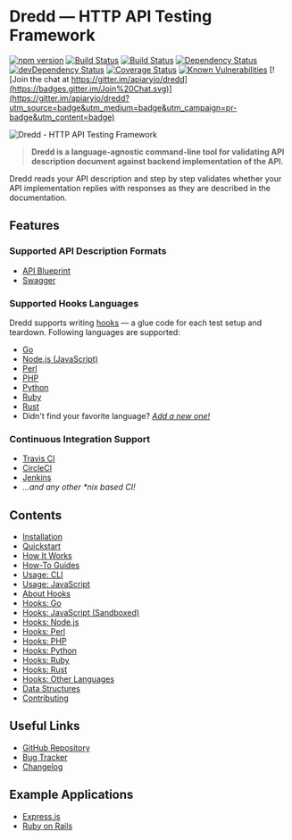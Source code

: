 # Dredd — HTTP API Testing Framework

[![npm version](https://badge.fury.io/js/dredd.svg)](https://www.npmjs.com/package/dredd)
[![Build Status](https://travis-ci.org/apiaryio/dredd.svg?branch=master)](https://travis-ci.org/apiaryio/dredd)
[![Build Status](https://ci.appveyor.com/api/projects/status/n3ixfxh72qushyr4/branch/master?svg=true)](https://ci.appveyor.com/project/Apiary/dredd/branch/master)
[![Dependency Status](https://david-dm.org/apiaryio/dredd.svg)](https://david-dm.org/apiaryio/dredd)
[![devDependency Status](https://david-dm.org/apiaryio/dredd/dev-status.svg)](https://david-dm.org/apiaryio/dredd?type=dev)
[![Coverage Status](https://coveralls.io/repos/apiaryio/dredd/badge.svg?branch=master)](https://coveralls.io/github/apiaryio/dredd)
[![Known Vulnerabilities](https://snyk.io/test/npm/dredd/badge.svg)](https://snyk.io/test/npm/dredd)
[![Join the chat at https://gitter.im/apiaryio/dredd](https://badges.gitter.im/Join%20Chat.svg)](https://gitter.im/apiaryio/dredd?utm_source=badge&utm_medium=badge&utm_campaign=pr-badge&utm_content=badge)

![Dredd - HTTP API Testing Framework](https://raw.github.com/apiaryio/dredd/master/img/dredd.png?v=3&raw=true)

> **Dredd is a language-agnostic command-line tool for validating
API description document against backend implementation of the API.**

Dredd reads your API description and step by step validates whether your API
implementation replies with responses as they are described in the
documentation.

## Features

### Supported API Description Formats

- [API Blueprint][]
- [Swagger][]

### Supported Hooks Languages

Dredd supports writing [hooks](hooks.md) — a glue code for each test setup and teardown. Following languages are supported:

- [Go](hooks-go.md)
- [Node.js (JavaScript)](hooks-nodejs.md)
- [Perl](hooks-perl.md)
- [PHP](hooks-php.md)
- [Python](hooks-python.md)
- [Ruby](hooks-ruby.md)
- [Rust](hooks-rust.md)
- Didn't find your favorite language? _[Add a new one!](hooks-new-language.md)_

### Continuous Integration Support

- [Travis CI][]
- [CircleCI][]
- [Jenkins][]
- _...and any other \*nix based CI!_

## Contents

- [Installation](installation.md)
- [Quickstart](quickstart.md)
- [How It Works](how-it-works.md)
- [How-To Guides](how-to-guides.md)
- [Usage: CLI](usage-cli.md)
- [Usage: JavaScript](usage-js.md)
- [About Hooks](hooks.md)
- [Hooks: Go](hooks-go.md)
- [Hooks: JavaScript (Sandboxed)](hooks-js-sandbox.md)
- [Hooks: Node.js](hooks-nodejs.md)
- [Hooks: Perl](hooks-perl.md)
- [Hooks: PHP](hooks-php.md)
- [Hooks: Python](hooks-python.md)
- [Hooks: Ruby](hooks-ruby.md)
- [Hooks: Rust](hooks-rust.md)
- [Hooks: Other Languages](hooks-new-language.md)
- [Data Structures](data-structures.md)
- [Contributing](contributing.md)

## Useful Links

- [GitHub Repository][]
- [Bug Tracker][]
- [Changelog][]

## Example Applications

- [Express.js](https://github.com/apiaryio/dredd-example)
- [Ruby on Rails](https://gitlab.com/theodorton/dredd-test-rails/)


[API Blueprint]: https://apiblueprint.org/
[Swagger]: http://swagger.io/

[GitHub Repository]: https://github.com/apiaryio/dredd
[Bug Tracker]: https://github.com/apiaryio/dredd/issues?q=is%3Aopen
[Changelog]: https://github.com/apiaryio/dredd/releases

[Travis CI]: https://travis-ci.org/
[CircleCI]: https://circleci.com/
[Jenkins]: https://jenkins.io/
